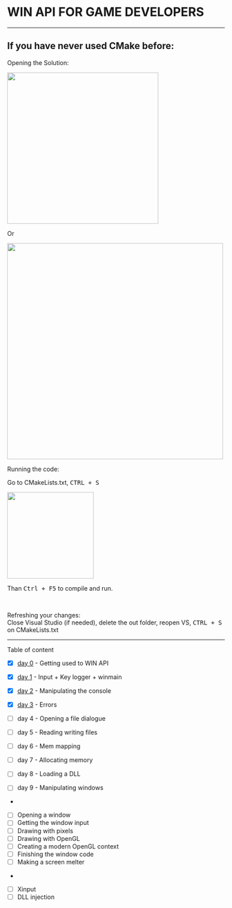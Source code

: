 # WIN API FOR GAME DEVELOPERS 

---

<h2>If you have never used CMake before:</h2>

<p>Opening the Solution:</p> 

<img src="https://raw.githubusercontent.com/meemknight/photos/master/llge1.gif" width="350">

Or

<img src="https://raw.githubusercontent.com/meemknight/photos/master/llge2.gif" width="500">

<p>Running the code:</p>

Go to CMakeLists.txt, <kbd>CTRL + S</kbd>

<img src="https://raw.githubusercontent.com/meemknight/photos/master/llge3.gif" width="200">

Than <kbd>Ctrl + F5</kbd> to compile and run.

<br/>

<p>Refreshing your changes:<br>
Close Visual Studio (if needed), delete the out folder, reopen VS, <kbd>CTRL + S</kbd> on CMakeLists.txt</p>



---
Table of content

- [x] [day 0](https://youtu.be/qOgGn1ihyGo) - Getting used to WIN API
- [x] [day 1](https://youtu.be/n1SzitnRzY4) - Input + Key logger + winmain
- [x] [day 2](https://youtu.be/UYTkjicnFOI) - Manipulating the console
- [x] [day 3](https://youtu.be/GFItrTJr8RA) - Errors
- [ ] day 4 - Opening a file dialogue
- [ ] day 5 - Reading writing files
- [ ] day 6 - Mem mapping
- [ ] day 7 - Allocating memory
- [ ] day 8 - Loading a DLL
- [ ] day 9 - Manipulating windows


-

- [ ] Opening a window
- [ ] Getting the window input
- [ ] Drawing with pixels
- [ ] Drawing with OpenGL
- [ ] Creating a modern OpenGL context
- [ ] Finishing the window code
- [ ] Making a screen melter

-

- [ ] Xinput
- [ ] DLL injection
